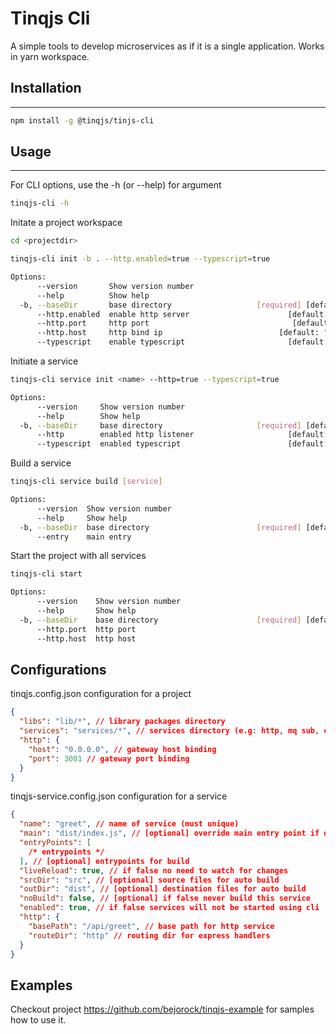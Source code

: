 # Tinqjs Cli

A simple tools to develop microservices as if it is a single application. Works in yarn workspace.

## Installation

---

```sh
npm install -g @tinqjs/tinjs-cli
```

## Usage

---

For CLI options, use the -h (or --help) for argument

```sh
tinqjs-cli -h
```

Initate a project workspace

```sh
cd <projectdir>

tinqjs-cli init -b . --http.enabled=true --typescript=true
```

```sh
Options:
      --version       Show version number                              [boolean]
      --help          Show help                                        [boolean]
  -b, --baseDir       base directory                   [required] [default: "."]
      --http.enabled  enable http server                      [default: "false"]
      --http.port     http port                                [default: "3001"]
      --http.host     http bind ip                          [default: "0.0.0.0"]
      --typescript    enable typescript                       [default: "false"]
```

Initiate a service

```sh
tinqjs-cli service init <name> --http=true --typescript=true
```

```sh
Options:
      --version     Show version number                                [boolean]
      --help        Show help                                          [boolean]
  -b, --baseDir     base directory                     [required] [default: "."]
      --http        enabled http listener                     [default: "false"]
      --typescript  enabled typescript                        [default: "false"]
```

Build a service

```sh
tinqjs-cli service build [service]
```

```sh
Options:
      --version  Show version number                                   [boolean]
      --help     Show help                                             [boolean]
  -b, --baseDir  base directory                        [required] [default: "."]
      --entry    main entry
```

Start the project with all services

```sh
tinqjs-cli start
```

```sh
Options:
      --version    Show version number                                 [boolean]
      --help       Show help                                           [boolean]
  -b, --baseDir    base directory                      [required] [default: "."]
      --http.port  http port
      --http.host  http host
```

## Configurations

tinqjs.config.json configuration for a project

```json
{
  "libs": "lib/*", // library packages directory
  "services": "services/*", // services directory (e.g: http, mq sub, etc)
  "http": {
    "host": "0.0.0.0", // gateway host binding
    "port": 3001 // gateway port binding
  }
}
```

tinqjs-service.config.json configuration for a service

```json
{
  "name": "greet", // name of service (must unique)
  "main": "dist/index.js", // [optional] override main entry point if differ from package.json
  "entryPoints": [
    /* entrypoints */
  ], // [optional] entrypoints for build
  "liveReload": true, // if false no need to watch for changes
  "srcDir": "src", // [optional] source files for auto build
  "outDir": "dist", // [optional] destination files for auto build
  "noBuild": false, // [optional] if false never build this service
  "enabled": true, // if false services will not be started using cli
  "http": {
    "basePath": "/api/greet", // base path for http service
    "routeDir": "http" // routing dir for express handlers
  }
}
```

## Examples

Checkout project https://github.com/bejorock/tinqjs-example for samples how to use it.
